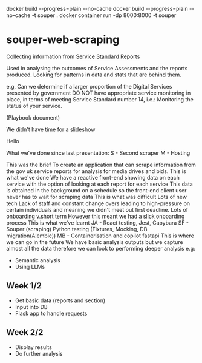 docker build --progress=plain --no-cache
docker build --progress=plain --no-cache -t souper .
docker container run -dp 8000:8000 -t souper

# souper-web-scraping
Collecting information from 
[Service Standard Reports](https://www.gov.uk/service-standard-reports "Service Standard Reports")

Used in analysing the outcomes of Service Assessments and the reports produced.
Looking for patterns in data and stats that are behind them.

e.g, Can we determine if a larger proportion of the Digital Services presented by government DO NOT have appropriate service monitoring in place, in terms of meeting Service Standard number 14, i.e.: Monitoring the status of your service.

(Playbook document)

We didn't have time for a slideshow

Hello

What we've done since last presentation:
S - Second scraper
M - Hosting

This was the brief
  To create an application that can scrape information from the gov uk service reports for analysis for media drives and bids.
This is what we've done
  We have a reactive front-end showing data on each service with the option of looking at each report for each service
  This data is obtained in the background on a schedule so the front-end client user never has to wait for scraping data
This is what was difficult
  Lots of new tech
  Lack of staff and constant change overs leading to high-pressure on certain individuals and meaning we didn't meet out first
  deadline.
  Lots of onboarding v.short term
  However this meant we had a slick onboarding process
This is what we've learnt
  JA - React testing, Jest, Capybara
  SF - Souper (scraping) Python testing (Fixtures, Mocking, DB migration(Alembic))
  MB - Containerisation and copilot fastapi
This is where we can go in the future
  We have basic analysis outputs but we capture almost all the data therefore we can look to performing deeper analysis e.g:
  - Semantic analysis
  - Using LLMs

## Week 1/2
- Get basic data (reports and section)
- Input into DB
- Flask app to handle requests

## Week 2/2
- Display results
- Do further analysis